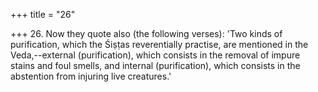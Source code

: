 +++
title = "26"

+++
26. Now they quote also (the following verses): 'Two kinds of purification, which the Śiṣṭas reverentially practise, are mentioned in the Veda,--external (purification), which consists in the removal of impure stains and foul smells, and internal (purification), which consists in the abstention from injuring live creatures.'
